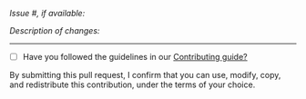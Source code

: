 *Issue #, if available:*

*Description of changes:*

---

* [ ] Have you followed the guidelines in our [Contributing guide?](https://github.com/aws-actions/configure-aws-credentials/blob/main/CONTRIBUTING.md)

By submitting this pull request, I confirm that you can use, modify, copy, and redistribute this contribution, under the terms of your choice.
